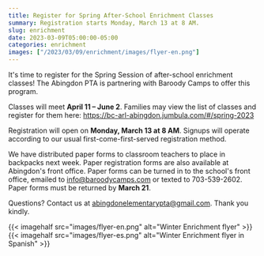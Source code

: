 ```yaml
--- 
title: Register for Spring After-School Enrichment Classes
summary: Registration starts Monday, March 13 at 8 AM.
slug: enrichment
date: 2023-03-09T05:00:00-05:00
categories: enrichment
images: ["/2023/03/09/enrichment/images/flyer-en.png"]
---
```


It's time to register for the Spring Session of after-school enrichment classes! The Abingdon PTA is partnering with Baroody Camps to offer this program.

Classes will meet **April 11 – June 2**. Families may view the list of classes and register for them here: https://bc-arl-abingdon.jumbula.com/#/spring-2023

Registration will open on **Monday, March 13 at 8 AM**. Signups will operate according to our usual first-come-first-served registration method.

We have distributed paper forms to classroom teachers to place in backpacks next week. Paper registration forms are also available at Abingdon's front office. Paper forms can be turned in to the school's front office, emailed to info@baroodycamps.com or texted to 703-539-2602. Paper forms must be returned by **March 21**.

Questions? Contact us at abingdonelementarypta@gmail.com. Thank you kindly.

{{< imagehalf src="images/flyer-en.png" alt="Winter Enrichment flyer" >}}
{{< imagehalf src="images/flyer-es.png" alt="Winter Enrichment flyer in Spanish" >}}